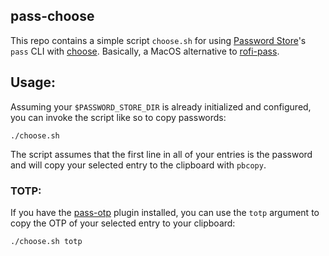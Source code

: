 ## pass-choose

This repo contains a simple script `choose.sh` for using [Password Store](https://www.passwordstore.org/)'s `pass` CLI with [choose](https://github.com/chipsenkbeil/choose). Basically, a MacOS alternative to [rofi-pass](https://github.com/carnager/rofi-pass).

## Usage:

Assuming your `$PASSWORD_STORE_DIR` is already initialized and configured, you can invoke the script like so to copy passwords:

```
./choose.sh
```

The script assumes that the first line in all of your entries is the password and will copy your selected entry to the clipboard with `pbcopy`.

### TOTP:

If you have the [pass-otp](https://github.com/tadfisher/pass-otp) plugin installed, you can use the `totp` argument to copy the OTP of your selected entry to your clipboard:

```
./choose.sh totp
``` 
